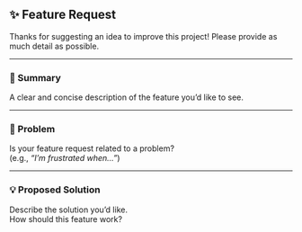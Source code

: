 ## ✨ Feature Request

Thanks for suggesting an idea to improve this project! Please provide as much detail as possible.

---

### 🚀 Summary
A clear and concise description of the feature you’d like to see.

---

### 🤔 Problem
Is your feature request related to a problem?  
(e.g., *“I’m frustrated when…”*)

---

### 💡 Proposed Solution
Describe the solution you’d like.  
How should this feature work?
